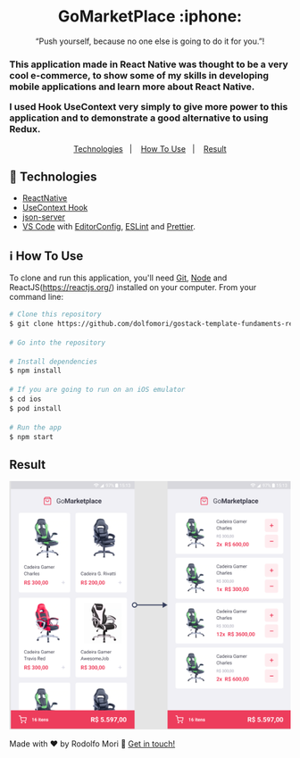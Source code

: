 
<h1 align="center">
GoMarketPlace :iphone:
</h3>

<p align="center">“Push yourself, because no one else is going to do it for you.”!</blockquote>

<h3> 
  
This application made in React Native was thought to be a very cool e-commerce, 
to show some of my skills in developing mobile applications and learn more about React Native. 

I used Hook UseContext very simply to give more power to this application and to demonstrate 
a good alternative to using Redux.

</h3>
  
  
<p align="center">
  <a href="#rocket-technologies">Technologies</a>&nbsp;&nbsp;&nbsp;|&nbsp;&nbsp;&nbsp;
  <a href="#information_source-how-to-use">How To Use</a>&nbsp;&nbsp;&nbsp;|&nbsp;&nbsp;&nbsp;
  <a href="#result">Result</a>
</p>

## :rocket: Technologies

- [ReactNative](https://reactnative.dev/)
- [UseContext Hook](https://reactjs.org/docs/hooks-reference.html)
- [json-server](https://github.com/typicode/json-server)
- [VS Code](https://code.visualstudio.com/) with [EditorConfig](https://editorconfig.org/), [ESLint](https://eslint.org/) and [Prettier](https://prettier.io/).

## :information_source: How To Use

To clone and run this application, you'll need [Git](https://git-scm.com), [Node](https://nodejs.org) and ReactJS(https://reactjs.org/) installed on your computer. From your command line:

```bash
# Clone this repository
$ git clone https://github.com/dolfomori/gostack-template-fundaments-react-native.git

# Go into the repository

# Install dependencies
$ npm install

# If you are going to run on an iOS emulator
$ cd ios
$ pod install

# Run the app
$ npm start

```

## Result

<img src="https://github.com/dolfomori/gostack-template-fundaments-react-native/blob/master/src/assets/screen_shot.png" width="800">

Made with ♥ by Rodolfo Mori :wave: [Get in touch!](https://www.linkedin.com/in/rodolfomori/)
